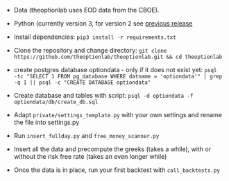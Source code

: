 - Data (theoptionlab uses EOD data from the CBOE).

- Python (currently version 3, for version 2 see [previous release](https://github.com/theoptionlab/theoptionlab/releases/tag/v1.0)

- Install dependencies: `pip3 install -r requirements.txt`

- Clone the repository and change directory: 
`git clone https://github.com/theoptionlab/theoptionlab.git && cd theoptionlab`

- create postgres database optiondata - only if it does not exist yet:
`psql -tc "SELECT 1 FROM pg_database WHERE datname = 'optiondata'" | grep -q 1 || psql -c "CREATE DATABASE optiondata"`

- Create database and tables with script:
`psql -d optiondata -f optiondata/db/create_db.sql`

- Adapt `private/settings_template.py` with your own settings and rename the file into settings.py

- Run `insert_fullday.py` and `free_money_scanner.py`

- Insert all the data and precompute the greeks (takes a while), with or without the risk free rate (takes an even longer while)

- Once the data is in place, run your first backtest with `call_backtests.py`
